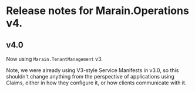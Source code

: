 # Release notes for Marain.Operations v4.

## v4.0

Now using `Marain.TenantManagement` v3.

Note, we were already using V3-style Service Manifests in v3.0, so this shouldn't change anything from the perspective of applications using Claims, either in how they configure it, or how clients communicate with it.

